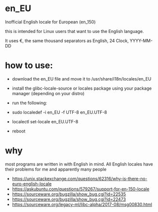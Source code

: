 # en_EU
Inofficial English locale for European (en_150)

this is intended for Linux users that want to use the English language.

It uses €, the same thousand separators as English, 24 Clock, YYYY-MM-DD


# how to use:

* download the en_EU file and move it to /usr/share/i18n/locales/en_EU

* install the glibc-locale-source or locales package using your package manager (depending on your distro) 

* run the following:
*   sudo localedef -i en_EU -f UTF-8 en_EU.UTF-8
*   localectl set-locale en_EU.UTF-8
*   reboot

# why
most programs are written in with English in mind. All English locales have their problems for me and apparently many people

* https://unix.stackexchange.com/questions/62316/why-is-there-no-euro-english-locale
* https://askubuntu.com/questions/579267/support-for-en-150-locale
* https://sourceware.org/bugzilla/show_bug.cgi?id=22535
* https://sourceware.org/bugzilla/show_bug.cgi?id=22473
* https://sourceware.org/legacy-ml/libc-alpha/2017-08/msg00830.html
